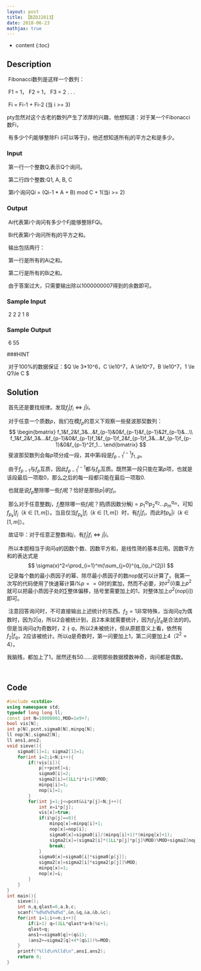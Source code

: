 ```yaml
---
layout: post
title: 【BZOJ2813】
date: 2018-06-23
mathjax: true
---
```

* content
{:toc}
## Description

​	Fibonacci数列是这样一个数列：

​	F1 = 1， F2 = 1， F3 = 2 . . .

​	Fi = Fi-1 + Fi-2 (当 i >= 3)

​	pty忽然对这个古老的数列产生了浓厚的兴趣，他想知道：对于某一个Fibonacci数Fi，

​	有多少个Fj能够整除Fi (i可以等于j)，他还想知道所有j的平方之和是多少。

### Input

​	第一行一个整数Q,表示Q个询问。

​	第二行四个整数:Q1, A, B, C	

​	第i个询问Qi = (Qi-1 * A + B) mod C + 1(当i >= 2)

### Output

​	Ai代表第i个询问有多少个Fj能够整除FQi。

​	Bi代表第i个询问所有j的平方之和。

​	输出包括两行：

​	第一行是所有的Ai之和。

​	第二行是所有的Bi之和。

​	由于答案过大，只需要输出除以1000000007得到的余数即可。

### Sample Input

​	2
	2  2  1  8

### Sample Output

​	6
	55

###HINT

​	对于100%的数据保证：$Q \le 3*10^6，C \le10^7，A \le10^7，B \le10^7，1 \le Q1\le C $



## Solution

​	首先还是要找规律。发现$f_j|f_i\Leftrightarrow j|i$。

​	对于任意一个质数$p$，我们在模$f_p$的意义下观察一些斐波那契数列：
$$
\begin{bmatrix}
f_1&f_2&f_3&...&f_{p-1}&0&f_{p-1}&f_{p-1}&2f_{p-1}&...\\
f_1&f_2&f_3&...&f_{p-1}&0&f_{p-1}f_1&f_{p-1}f_2&f_{p-1}f_3&...&f_{p-1}f_{p-1}&0&f_{p-1}^2f_1...
\end{bmatrix}
$$
​	斐波那契数列会每$p$项分成一段，其中第$i$段是$f_{p-1}^{i-1}f_{1..p}$。

​	由于$f_{p-1}$与$f_p$互质，因此$f_{p-1}^{i-1}$都与$f_p$互质。既然第一段只能在第$p$项，也就是该段最后一项取0，那么之后的每一段都只能在最后一项取0.

​	也就是说$f_p$整除哪一些$f_i$呢？恰好是那些$p|i$的$f_i$。

​	那么对于任意整数$j$，$f_j$整除哪一些$f_i$呢？把$j$质因数分解$j=p_1^{q_1}p_2^{q_2}...p_m^{q_m}$，可知$f_{p_k}|f_j$（$k\in[1,m]$）。当且仅当$f_{p_k}|f_i$（$k\in[1,m]$）时，有$f_j|f_i$，而此时$p_k|i$（$k\in[1,m]$）。

​	故证毕：对于任意正整数$i$和$j$，有$f_j|f_i\Leftrightarrow j|i$。

​	所以本题相当于询问$q$的因数个数、因数平方和，是线性筛的基本应用。因数平方和的表达式是
$$
\sigma(x)^2=\prod_{i=1}^m(\sum_{j=0}^{q_i}p_i^{2j})
$$
​	记录每个数的最小质因子的幂、除尽最小质因子的数$nop$就可以计算了。我第一次写的代码使用了快速幂计算$i\%p==0$时的累加，然而不必要，对$\sigma^2(i)$乘上$p^2$就可以把最小质因子处的$\sum$整体偏移，括号里需要加上的1，対整体加上$\sigma^2(nop[i])$即可。

​	注意回答询问时，不可直接输出上述统计的东西。$f_2=1$非常特殊，当询问$q$为偶数时，因为$2|q$，所以2会被统计到，且2本来就需要统计，因为$f_2|f_q$是合法的的。但是当询问$q$为奇数时，$2\nmid q$，所以2未被统计，但从原题意义上看，依然有$f_2|f_q$，2应该被统计。所以$q$是奇数时，第一问要加上1，第二问要加上4（$2^2=4$）。

​	我脑残，都加上了1，居然还有50......说明那些数据模数神奇，询问都是偶数。

​	

## Code

```c++
#include <cstdio>
using namespace std;
typedef long long ll;
const int N=10000001,MOD=1e9+7;
bool vis[N];
int p[N],pcnt,sigma0[N],minpq[N];
ll nop[N],sigma2[N];
ll ans1,ans2;
void sieve(){
	sigma0[1]=1; sigma2[1]=1;
	for(int i=2;i<N;i++){
		if(!vis[i]){
			p[++pcnt]=i;
			sigma0[i]=2;
			sigma2[i]=(1LL*i*i+1)%MOD;
			minpq[i]=1;
			nop[i]=1;
		}
		for(int j=1;j<=pcnt&&i*p[j]<N;j++){
			int x=i*p[j];
			vis[x]=true;
			if(i%p[j]==0){
				minpq[x]=minpq[i]+1;
				nop[x]=nop[i];
				sigma0[x]=sigma0[i]/(minpq[i]+1)*(minpq[x]+1);
				sigma2[x]=(sigma2[i]*(1LL*p[j]*p[j]%MOD)%MOD+sigma2[nop[i]])%MOD;
				break;
			}
			sigma0[x]=sigma0[i]*sigma0[p[j]];
			sigma2[x]=sigma2[i]*sigma2[p[j]]%MOD;
			minpq[x]=1;
			nop[x]=i;
		}
	}	
}
int main(){
	sieve();
	int n,q,qlast=0,a,b,c;
	scanf("%d%d%d%d%d",&n,&q,&a,&b,&c);	
	for(int i=1;i<=n;i++){
		if(i>1) q=(1LL*qlast*a+b)%c+1;
		qlast=q;
		ans1+=sigma0[q]+(q&1);
		(ans2+=sigma2[q]+4*(q&1))%=MOD;
	}
	printf("%lld\n%lld\n",ans1,ans2);
	return 0;
}
```

